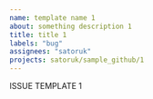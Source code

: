 ```yaml
---
name: template name 1
about: something description 1
title: title 1
labels: "bug"
assignees: "satoruk"
projects: satoruk/sample_github/1
---
```


ISSUE TEMPLATE 1
